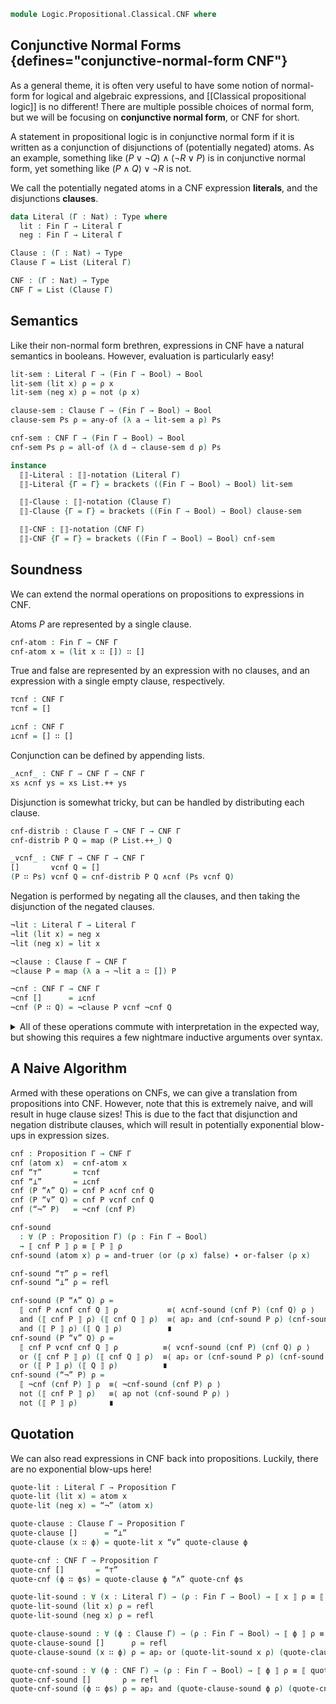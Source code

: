 <!--
```agda
open import 1Lab.Prelude hiding (_∈_)

open import Data.Bool
open import Data.List hiding (_++_)
open import Data.Dec
open import Data.Fin using (Fin; fzero; fsuc; Discrete-Fin; avoid)
open import Data.Nat
open import Data.Sum

open import Logic.Propositional.Classical

open import Meta.Brackets

import Data.List as List
```
-->

```agda
module Logic.Propositional.Classical.CNF where
```

## Conjunctive Normal Forms {defines="conjunctive-normal-form CNF"}

As a general theme, it is often very useful to have some notion of
normal-form for logical and algebraic expressions, and
[[Classical propositional logic]] is no different! There are multiple
possible choices of normal form, but we will be focusing on
**conjunctive normal form**, or CNF for short.

A statement in propositional logic is in conjunctive normal form if
it is written as a conjunction of disjunctions of (potentially negated)
atoms. As an example, something like $(P \vee \neg Q) \wedge (\neg R \vee P)$
is in conjunctive normal form, yet something like $(P \wedge Q) \vee \neg R$
is not.

We call the potentially negated atoms in a CNF expression **literals**,
and the disjunctions **clauses**.

```agda
data Literal (Γ : Nat) : Type where
  lit : Fin Γ → Literal Γ
  neg : Fin Γ → Literal Γ

Clause : (Γ : Nat) → Type
Clause Γ = List (Literal Γ)

CNF : (Γ : Nat) → Type
CNF Γ = List (Clause Γ)
```

<!--
```agda
private variable
  Γ Δ Θ : Nat
  ψ θ ζ : Ctx Γ
  P Q R : Proposition Γ
```
-->

<!--
```agda
lit≠neg : ∀ {x y : Fin Γ} → lit x ≡ neg y → ⊥
lit≠neg {Γ = Γ} p = subst is-lit p tt where
  is-lit : Literal Γ → Type
  is-lit (lit x) = ⊤
  is-lit (neg x) = ⊥

lit-var : Literal Γ → Fin Γ
lit-var (lit x) = x
lit-var (neg x) = x

lit-val : Literal Γ → Bool
lit-val (lit x) = true
lit-val (neg x) = false

lit-inj : ∀ {x y : Fin Γ} → lit x ≡ lit y → x ≡ y
lit-inj p = ap lit-var p

neg-inj : ∀ {x y : Fin Γ} → neg x ≡ neg y → x ≡ y
neg-inj p = ap lit-var p

Discrete-Literal : Discrete (Literal Γ)
Discrete-Literal (lit x) (lit y) = Dec-map (ap lit) lit-inj (Discrete-Fin x y)
Discrete-Literal (lit x) (neg y) = no lit≠neg
Discrete-Literal (neg x) (lit y) = no (lit≠neg ∘ sym)
Discrete-Literal (neg x) (neg y) = Dec-map (ap neg) neg-inj (Discrete-Fin x y)

avoid-lit : (i : Fin (suc Γ)) (x : Literal (suc Γ)) → ¬ i ≡ lit-var x → Literal Γ
avoid-lit i (lit x) p = lit (avoid i x p)
avoid-lit i (neg x) p = neg (avoid i x p)

```
-->

## Semantics

Like their non-normal form brethren, expressions in CNF have a natural
semantics in booleans. However, evaluation is particularly easy!

```agda
lit-sem : Literal Γ → (Fin Γ → Bool) → Bool
lit-sem (lit x) ρ = ρ x
lit-sem (neg x) ρ = not (ρ x)

clause-sem : Clause Γ → (Fin Γ → Bool) → Bool
clause-sem Ps ρ = any-of (λ a → lit-sem a ρ) Ps

cnf-sem : CNF Γ → (Fin Γ → Bool) → Bool
cnf-sem Ps ρ = all-of (λ d → clause-sem d ρ) Ps

instance
  ⟦⟧-Literal : ⟦⟧-notation (Literal Γ)
  ⟦⟧-Literal {Γ = Γ} = brackets ((Fin Γ → Bool) → Bool) lit-sem

  ⟦⟧-Clause : ⟦⟧-notation (Clause Γ)
  ⟦⟧-Clause {Γ = Γ} = brackets ((Fin Γ → Bool) → Bool) clause-sem

  ⟦⟧-CNF : ⟦⟧-notation (CNF Γ)
  ⟦⟧-CNF {Γ = Γ} = brackets ((Fin Γ → Bool) → Bool) cnf-sem
```

## Soundness

We can extend the normal operations on propositions to expressions
in CNF.

Atoms $P$ are represented by a single clause.

```agda
cnf-atom : Fin Γ → CNF Γ
cnf-atom x = (lit x ∷ []) ∷ []
```

True and false are represented by an expression with no clauses,
and an expression with a single empty clause, respectively.

```agda
⊤cnf : CNF Γ
⊤cnf = []

⊥cnf : CNF Γ
⊥cnf = [] ∷ []
```

Conjunction can be defined by appending lists.

```agda
_∧cnf_ : CNF Γ → CNF Γ → CNF Γ
xs ∧cnf ys = xs List.++ ys
```

Disjunction is somewhat tricky, but can be handled by distributing
each clause.

```agda
cnf-distrib : Clause Γ → CNF Γ → CNF Γ
cnf-distrib P Q = map (P List.++_) Q

_∨cnf_ : CNF Γ → CNF Γ → CNF Γ
[]       ∨cnf Q = []
(P ∷ Ps) ∨cnf Q = cnf-distrib P Q ∧cnf (Ps ∨cnf Q)
```

Negation is performed by negating all the clauses, and then taking the
disjunction of the negated clauses.

```agda
¬lit : Literal Γ → Literal Γ
¬lit (lit x) = neg x
¬lit (neg x) = lit x

¬clause : Clause Γ → CNF Γ
¬clause P = map (λ a → ¬lit a ∷ []) P

¬cnf : CNF Γ → CNF Γ
¬cnf []      = ⊥cnf
¬cnf (P ∷ Q) = ¬clause P ∨cnf ¬cnf Q
```

<details>
<summary>
All of these operations commute with interpretation in the expected way,
but showing this requires a few nightmare inductive arguments over
syntax.
</summary>

```agda
cnf-atom-sound : ∀ (x : Fin Γ) (ρ : Fin Γ → Bool) → ⟦ cnf-atom x ⟧ ρ ≡ ρ x
cnf-atom-sound x ρ = and-truer _ ∙ or-falser _

⊥cnf-sound : ∀ (ρ : Fin Γ → Bool) → ⟦ ⊥cnf ⟧ ρ ≡ false
⊥cnf-sound ρ = refl

⊤cnf-sound : ∀ (ρ : Fin Γ → Bool) → ⟦ ⊤cnf ⟧ ρ ≡ true
⊤cnf-sound ρ = refl

∧cnf-sound : ∀ (P Q : CNF Γ) → (ρ : Fin Γ → Bool) → ⟦ P ∧cnf Q ⟧ ρ ≡ and (⟦ P ⟧ ρ) (⟦ Q ⟧ ρ)
∧cnf-sound P Q ρ = all-of-++ (any-of (λ a → lit-sem a ρ)) P Q

cnf-distrib-sound
  : (P : Clause Γ) (Q : CNF Γ)
  → (ρ : Fin Γ → Bool)
  → ⟦ cnf-distrib P Q ⟧ ρ ≡ or (⟦ P ⟧ ρ) (⟦ Q ⟧ ρ)
cnf-distrib-sound []       Q ρ = ap (all-of (λ d → clause-sem d ρ)) (map-id Q)
cnf-distrib-sound (P ∷ Ps) Q ρ =
  all-of (λ d → ⟦ d ⟧ ρ) (map (λ ys → P ∷ (Ps List.++ ys)) Q) ≡⟨ all-of-map _ _ Q ⟩
  all-of (λ d → ⟦ P ∷ (Ps List.++ d) ⟧ ρ) Q                   ≡⟨ ap (λ ϕ → all-of ϕ Q) (funext λ d → any-of-++ _ (P ∷ Ps) d) ⟩
  all-of (λ d → or (⟦ P ∷ Ps ⟧ ρ) (⟦ d ⟧ ρ)) Q                ≡⟨ all-of-or (λ d → ⟦ d ⟧ ρ) (⟦ P ∷ Ps ⟧ ρ) Q ⟩
  or (⟦ P ∷ Ps ⟧ ρ) (⟦ Q ⟧ ρ)                                 ∎

∨cnf-sound : ∀ (P Q : CNF Γ) → (ρ : Fin Γ → Bool) → ⟦ P ∨cnf Q ⟧ ρ ≡ or (⟦ P ⟧ ρ) (⟦ Q ⟧ ρ)
∨cnf-sound []       Q ρ = refl
∨cnf-sound (P ∷ Ps) Q ρ =
  ⟦ (P ∷ Ps) ∨cnf Q ⟧ ρ                                    ≡⟨ all-of-++ (λ d → clause-sem d ρ) (cnf-distrib P Q) (Ps ∨cnf Q) ⟩
  and (⟦ cnf-distrib P Q ⟧ ρ) (⟦ Ps ∨cnf Q ⟧ ρ)            ≡⟨ ap₂ and (cnf-distrib-sound P Q ρ) (∨cnf-sound Ps Q ρ) ⟩
  and (or (⟦ P ⟧ ρ) (⟦ Q ⟧ ρ)) (or (⟦ Ps ⟧ ρ) (⟦ Q ⟧ ρ))   ≡˘⟨ or-distrib-andr (⟦ P ⟧ ρ) (⟦ Ps ⟧ ρ) (⟦ Q ⟧ ρ) ⟩
  or (⟦ P ∷ Ps ⟧ ρ) (⟦ Q ⟧ ρ) ∎

¬lit-sound : (a : Literal Γ) → (ρ : Fin Γ → Bool) → ⟦ ¬lit a ⟧ ρ ≡ not (⟦ a ⟧ ρ)
¬lit-sound (lit x) ρ = refl
¬lit-sound (neg x) ρ = sym (not-involutive (ρ x))

¬clause-sound : ∀ (P : Clause Γ) → (ρ : Fin Γ → Bool) → ⟦ ¬clause P ⟧ ρ ≡ not (⟦ P ⟧ ρ)
¬clause-sound P ρ =
  all-of (λ d → ⟦ d ⟧ ρ) (map (λ a → ¬lit a ∷ []) P)  ≡⟨ all-of-map (λ d → ⟦ d ⟧ ρ) (λ a → ¬lit a ∷ []) P ⟩
  all-of (λ a → or (⟦ ¬lit a ⟧ ρ) false) P            ≡⟨ ap (λ ϕ → all-of ϕ P) (funext λ a → or-falser (⟦ ¬lit a ⟧ ρ)) ⟩
  all-of (λ a → ⟦ ¬lit a ⟧ ρ) P                       ≡⟨ ap (λ ϕ → all-of ϕ P) (funext λ a → ¬lit-sound a ρ) ⟩
  all-of (λ a → not (⟦ a ⟧ ρ)) P                      ≡˘⟨ not-any-of (λ a → ⟦ a ⟧ ρ) P ⟩
  not (⟦ P ⟧ ρ)                                       ∎

¬cnf-sound : ∀ (P : CNF Γ) → (ρ : Fin Γ → Bool) → ⟦ ¬cnf P ⟧ ρ ≡ not (⟦ P ⟧ ρ)
¬cnf-sound []       ρ = refl
¬cnf-sound (P ∷ Ps) ρ =
  ⟦ (¬clause P ∨cnf ¬cnf Ps) ⟧ ρ        ≡⟨ ∨cnf-sound (¬clause P) (¬cnf Ps) ρ ⟩
  or (⟦ ¬clause P ⟧ ρ) (⟦ ¬cnf Ps ⟧ ρ)  ≡⟨ ap₂ or (¬clause-sound P ρ) (¬cnf-sound Ps ρ) ⟩
  or (not (⟦ P ⟧ ρ)) (not (⟦ Ps ⟧ ρ))   ≡˘⟨ not-and≡or-not (⟦ P  ⟧ ρ) (⟦ Ps ⟧ ρ) ⟩
  not (⟦ P ∷ Ps ⟧ ρ)                    ∎
```
</details>

## A Naive Algorithm

Armed with these operations on CNFs, we can give a translation from
propositions into CNF. However, note that this is extremely naive, and
will result in huge clause sizes! This is due to the fact that
disjunction and negation distribute clauses, which will result in
potentially exponential blow-ups in expression sizes.

```agda
cnf : Proposition Γ → CNF Γ
cnf (atom x)  = cnf-atom x
cnf “⊤”       = ⊤cnf
cnf “⊥”       = ⊥cnf
cnf (P “∧” Q) = cnf P ∧cnf cnf Q
cnf (P “∨” Q) = cnf P ∨cnf cnf Q
cnf (“¬” P)   = ¬cnf (cnf P)

cnf-sound
  : ∀ (P : Proposition Γ) (ρ : Fin Γ → Bool)
  → ⟦ cnf P ⟧ ρ ≡ ⟦ P ⟧ ρ
cnf-sound (atom x) ρ = and-truer (or (ρ x) false) ∙ or-falser (ρ x)

cnf-sound “⊤” ρ = refl
cnf-sound “⊥” ρ = refl

cnf-sound (P “∧” Q) ρ =
  ⟦ cnf P ∧cnf cnf Q ⟧ ρ           ≡⟨ ∧cnf-sound (cnf P) (cnf Q) ρ ⟩
  and (⟦ cnf P ⟧ ρ) (⟦ cnf Q ⟧ ρ)  ≡⟨ ap₂ and (cnf-sound P ρ) (cnf-sound Q ρ) ⟩
  and (⟦ P ⟧ ρ) (⟦ Q ⟧ ρ)          ∎
cnf-sound (P “∨” Q) ρ =
  ⟦ cnf P ∨cnf cnf Q ⟧ ρ          ≡⟨ ∨cnf-sound (cnf P) (cnf Q) ρ ⟩
  or (⟦ cnf P ⟧ ρ) (⟦ cnf Q ⟧ ρ)  ≡⟨ ap₂ or (cnf-sound P ρ) (cnf-sound Q ρ) ⟩
  or (⟦ P ⟧ ρ) (⟦ Q ⟧ ρ)          ∎
cnf-sound (“¬” P) ρ =
  ⟦ ¬cnf (cnf P) ⟧ ρ  ≡⟨ ¬cnf-sound (cnf P) ρ ⟩
  not (⟦ cnf P ⟧ ρ)   ≡⟨ ap not (cnf-sound P ρ) ⟩
  not (⟦ P ⟧ ρ)       ∎
```

## Quotation

We can also read expressions in CNF back into propositions. Luckily,
there are no exponential blow-ups here!

```agda
quote-lit : Literal Γ → Proposition Γ
quote-lit (lit x) = atom x
quote-lit (neg x) = “¬” (atom x)

quote-clause : Clause Γ → Proposition Γ
quote-clause []      = “⊥”
quote-clause (x ∷ ϕ) = quote-lit x “∨” quote-clause ϕ

quote-cnf : CNF Γ → Proposition Γ
quote-cnf []       = “⊤”
quote-cnf (ϕ ∷ ϕs) = quote-clause ϕ “∧” quote-cnf ϕs

quote-lit-sound : ∀ (x : Literal Γ) → (ρ : Fin Γ → Bool) → ⟦ x ⟧ ρ ≡ ⟦ quote-lit x ⟧ ρ
quote-lit-sound (lit x) ρ = refl
quote-lit-sound (neg x) ρ = refl

quote-clause-sound : ∀ (ϕ : Clause Γ) → (ρ : Fin Γ → Bool) → ⟦ ϕ ⟧ ρ ≡ ⟦ quote-clause ϕ ⟧ ρ
quote-clause-sound []      ρ = refl
quote-clause-sound (x ∷ ϕ) ρ = ap₂ or (quote-lit-sound x ρ) (quote-clause-sound ϕ ρ)

quote-cnf-sound : ∀ (ϕ : CNF Γ) → (ρ : Fin Γ → Bool) → ⟦ ϕ ⟧ ρ ≡ ⟦ quote-cnf ϕ ⟧ ρ
quote-cnf-sound []       ρ = refl
quote-cnf-sound (ϕ ∷ ϕs) ρ = ap₂ and (quote-clause-sound ϕ ρ) (quote-cnf-sound ϕs ρ)
```

<!--
```agda
literal-eq-negate : ∀ (x y : Literal Γ) → ¬ x ≡ y → lit-var x ≡ lit-var y → x ≡ ¬lit y
literal-eq-negate (lit x) (lit y) x≠y p = absurd (x≠y (ap lit p))
literal-eq-negate (lit x) (neg y) x≠y p = ap lit p
literal-eq-negate (neg x) (lit y) x≠y p = ap neg p
literal-eq-negate (neg x) (neg y) x≠y p = absurd (x≠y (ap neg p))

literal-sat-val : ∀ (x : Literal Γ) → (ρ : Fin Γ → Bool) → ⟦ x ⟧ ρ ≡ true → ρ (lit-var x) ≡ lit-val x
literal-sat-val (lit x) ρ x-true = x-true
literal-sat-val (neg x) ρ x-true = not-inj x-true
```
-->
